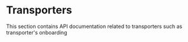 # Transporters
This section contains API documentation related to transporters such as transporter's onboarding